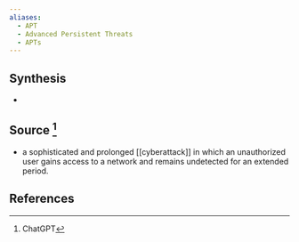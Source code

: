 ```yaml
---
aliases:
  - APT
  - Advanced Persistent Threats
  - APTs
---
```

## Synthesis
- 
## Source [^1]
- a sophisticated and prolonged [[cyberattack]] in which an unauthorized user gains access to a network and remains undetected for an extended period.
## References

[^1]: ChatGPT